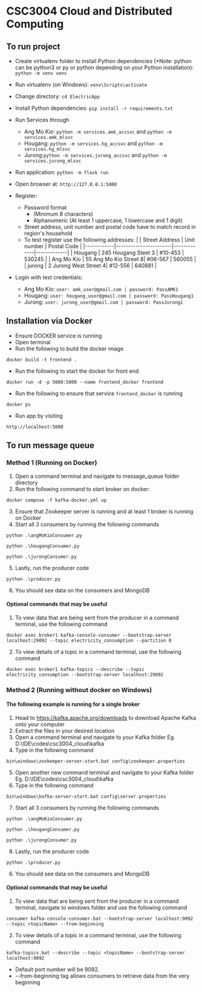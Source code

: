 # CSC3004 Cloud and Distributed Computing

## To run project
- Create virtualenv folder to install Python dependencies (*Note: python can be python3 or py or python depending on your Python installation): ```python -m venv venv```
- Run virtualenv (on Windows): ```venv\Scripts\activate```
- Change directory: ```cd ElectricApp```
- Install Python dependencies: ```pip install -r requirements.txt```
- Run Services through 
    - Ang Mo Kio: ```python -m services.amk_accsvc``` and ```python -m services.amk_mlsvc```
    - Hougang: ```python -m services.hg_accsvc``` and ```python -m services.hg_mlsvc```
    - Jurong:```python -m services.jurong_accsvc``` and ```python -m services.jurong_mlsvc```
- Run application: ```python -m flask run```
- Open browser at: ```http://127.0.0.1:5000```
- Register:
    - Password format
        - (Minimum 8 characters)
        - Alphanumeric (At least 1 uppercase, 1 lowercase and 1 digit)
    - Street address, unit number and postal code have to match record in region's household
    - To test register use the following addresses:
      |            | Street Address        | Unit number | Postal Code |
      |------------|-----------------------|-------------|-------------|
      | Hougang    | 245 Hougang Steet 3   |   #10-453   |    530245   |
      | Ang Mo Kio | 55 Ang Mo Kio Street 8|   #06-567   |    560055   |
      | jurong     | 2 Jurong West Street 4|   #12-556   |    640881   |
      
- Login with test credentials: 
    - Ang Mo Kio: ```user: amk_user@gmail.com | password: PassAMK1```
    - Hougang: ```user: hougang_user@gmail.com | password: PassHougang1```
    - Jurong: ```user: jurong_user@gmail.com | password: PassJurong1```

## Installation via Docker
- Ensure DOCKER service is running
- Open terminal
- Run the following to build the docker image
```
docker build -t frontend .
```
- Run the following to start the docker for front end
``` 
docker run -d -p 5000:5000 --name frontend_docker frontend
```
- Run the following to ensure that service ```frontend_docker``` is running
```
docker ps
``` 
- Run app by visiting 
```
http://localhost:5000
```

## To run message queue
### Method 1 (Running on Docker)
1. Open a command terminal and navigate to message_queue folder directory
2. Run the following command to start broker on docker: 
```
docker compose -f kafka-docker.yml up
```
3. Ensure that Zookeeper server is running and at least 1 broker is running on Docker
4. Start all 3 consumers by running the following commands
```
python .\angMoKioConsumer.py
```
```
python .\hougangConsumer.py
```
```
python .\jurongConsumer.py
```
5. Lastly, run the producer code
```
python .\producer.py
```
6. You should see data on the consumers and MongoDB


#### <b>Optional commands that may be useful</b>
1. To view data that are being sent from the producer in a command terminal, use the following command
```
docker exec broker1 kafka-console-consumer --bootstrap-server localhost:29092 --topic electricity_consumption --partition 0
```
2. To view details of a topic in a command terminal, use the following command
```
docker exec broker1 kafka-topics --describe --topic electricity_consumption --bootstrap-server localhost:29092
```

### Method 2 (Running without docker on Windows)
#### The following example is running for a single broker
1. Head to https://kafka.apache.org/downloads to download Apache Kafka onto your computer
2. Extract the files in your desired location
3. Open a command terminal and navigate to your Kafka folder Eg. D:\IDE\codes\csc3004_cloud\kafka
4. Type in the following command
```
bin\windows\zookeeper-server-start.bat config\zookeeper.properties
```
5. Open another new command terminal and navigate to your Kafka folder Eg. D:\IDE\codes\csc3004_cloud\kafka
6. Type in the following command
```
bin\windows\kafka-server-start.bat config\server.properties
```
7. Start all 3 consumers by running the following commands
```
python .\angMoKioConsumer.py
```
```
python .\hougangConsumer.py
```
```
python .\jurongConsumer.py
```
8. Lastly, run the producer code
```
python .\producer.py
```
6. You should see data on the consumers and MongoDB


#### <b>Optional commands that may be useful</b>
1. To view data that are being sent from the producer in a command terminal, navigate to windows folder and use the following command
```
consumer kafka-console-consumer.bat --bootstrap-server localhost:9092 --topic <topicName> --from-beginning
```
2. To view details of a topic in a command terminal, use the following command
```
kafka-topics.bat --describe --topic <topicName> --bootstrap-server localhost:9092
```

* Default port number will be 9092. 
* --from-beginning tag allows consumers to retrieve data from the very beginning

